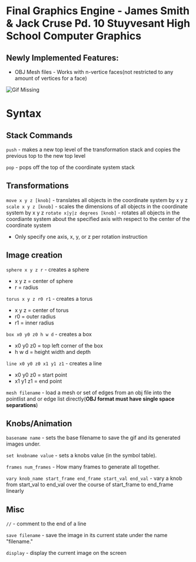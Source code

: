 # Final Graphics Engine - James Smith & Jack Cruse Pd. 10 Stuyvesant High School Computer Graphics

## Newly Implemented Features:
* OBJ Mesh files - Works with n-vertice faces(not restricted to any amount of vertices for a face)

![Gif Missing](https://media.giphy.com/media/RMhbkSi5EOHrhDMbI5/giphy.gif)

# Syntax

## Stack Commands
`push`	- makes a new top level of the transformation stack and copies the previous top to the new top level

`pop`	- pops off the top of the coordinate system stack

## Transformations
`move x y z [knob]` - translates all objects in the coordinate system by x y z
`scale x y z [knob]`		- scales the dimensions of all objects in the coordinate system by x y z
`rotate x|y|z degrees [knob]`	- rotates all objects in the coordiante system about the specified axis with respect to the center of the coordinate system 
* Only specify one axis, x, y, or z per rotation instruction

## Image creation
`sphere x y z r` - creates a sphere
* x y z = center of sphere
* r = radius

`torus x y z r0 r1` - creates a torus
* x y z = center of torus
* r0 = outer radius
* r1 = inner radius

`box x0 y0 z0 h w d` - creates a box
* x0 y0 z0 = top left corner of the box
* h w d = height width and depth

`line x0 y0 z0 x1 y1 z1` - creates a line
* x0 y0 z0 = start point
* x1 y1 z1 = end point

`mesh filename` - load a mesh or set of edges from an obj file into the pointlist and or edge list directly(**OBJ format must have single space separations**)

## Knobs/Animation
`basename name` - sets the base filename to save the gif and its generated images under.

`set knobname value` - sets a knobs value (in the symbol table).

`frames num_frames`	- How many frames to generate all together.

`vary knob_name start_frame end_frame start_val end_val` - vary a knob from start_val to end_val over the course of start_frame to end_frame linearly

## Misc
`//` - comment to the end of a line

`save filename` - save the image in its current state under the name "filename."

`display`	- display the current image on the screen
